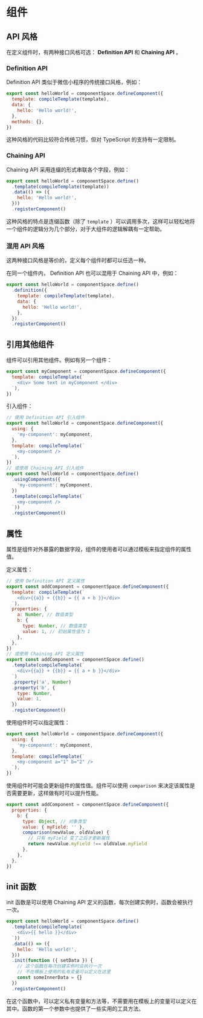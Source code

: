 # 组件

## API 风格

在定义组件时，有两种接口风格可选： **Definition API** 和 **Chaining API** 。

### Definition API

Definition API 类似于微信小程序的传统接口风格，例如：

```js
export const helloWorld = componentSpace.defineComponent({
  template: compileTemplate(template),
  data: {
    hello: 'Hello world!',
  },
  methods: {},
})
```

这种风格的代码比较符合传统习惯，但对 TypeScript 的支持有一定限制。

### Chaining API

Chaining API 采用连缀的形式串联各个字段，例如：

```js
export const helloWorld = componentSpace.define()
  .template(compileTemplate(template))
  .data(() => ({
    hello: 'Hello world!',
  }))
  .registerComponent()
```

这种风格的特点是连缀函数（除了 `template` ）可以调用多次，这样可以轻松地将一个组件的逻辑分为几个部分，对于大组件的逻辑解耦有一定帮助。

### 混用 API 风格

这两种接口风格是等价的，定义每个组件时都可以任选一种。

在同一个组件内， Definition API 也可以混用于 Chaining API 中，例如：

```js
export const helloWorld = componentSpace.define()
  .definition({
    template: compileTemplate(template),
    data: {
      hello: 'Hello world!',
    },
  })
  .registerComponent()
```

## 引用其他组件

组件可以引用其他组件。例如有另一个组件：

```js
export const myComponent = componentSpace.defineComponent({
  template: compileTemplate(`
    <div> Some text in myComponent </div>
  `),
})
```

引入组件：

```js
// 使用 Definition API 引入组件
export const helloWorld = componentSpace.defineComponent({
  using: {
    'my-component': myComponent,
  },
  template: compileTemplate(`
    <my-component />
  `),
})
// 或使用 Chaining API 引入组件
export const helloWorld = componentSpace.define()
  .usingComponents({
    'my-component': myComponent,
  })
  .template(compileTemplate(`
    <my-component />
  `))
  .registerComponent()
```

## 属性

属性是组件对外暴露的数据字段，组件的使用者可以通过模板来指定组件的属性值。

定义属性：

```js
// 使用 Definition API 定义属性
export const addComponent = componentSpace.defineComponent({
  template: compileTemplate(`
    <div>{{a}} + {{b}} = {{ a + b }}</div>
  `),
  properties: {
    a: Number, // 数值类型
    b: {
      type: Number, // 数值类型
      value: 1, // 初始属性值为 1
    },
  },
})
// 或使用 Chaining API 定义属性
export const addComponent = componentSpace.define()
  .template(compileTemplate(`
    <div>{{a}} + {{b}} = {{ a + b }}</div>
  `)
  .property('a', Number)
  .property('b', {
    type: Number,
    value: 1,
  })
  .registerComponent()
```

使用组件时可以指定属性：

```js
export const helloWorld = componentSpace.defineComponent({
  using: {
    'my-component': myComponent,
  },
  template: compileTemplate(`
    <my-component a="1" b="2" />
  `),
})
```

使用组件时可能会更新组件的属性值。组件可以使用 `comparison` 来决定该属性是否需要更新，这样做有时可以提升性能。

```js
export const addComponent = componentSpace.defineComponent({
  properties: {
    b: {
      type: Object, // 对象类型
      value: { myField: '' },
      comparison(newValue, oldValue) {
        // 只有 myField 变了之后才更新属性
        return newValue.myField !== oldValue.myField
      },
    },
  },
})
```

## init 函数

init 函数是可以使用 Chaining API 定义的函数，每次创建实例时，函数会被执行一次。

```js
export const helloWorld = componentSpace.define()
  .template(compileTemplate(`
    <div>{{ hello }}</div>
  `))
  .data(() => ({
    hello: 'Hello world!',
  }))
  .init(function ({ setData }) {
    // 这个函数在每次创建实例时会执行一次
    // 不在模板上使用的私有变量可以定义在这里
    const someInnerData = {}
  })
  .registerComponent()
```

在这个函数中，可以定义私有变量和方法等，不需要用在模板上的变量可以定义在其中。函数的第一个参数中也提供了一些实用的工具方法。
